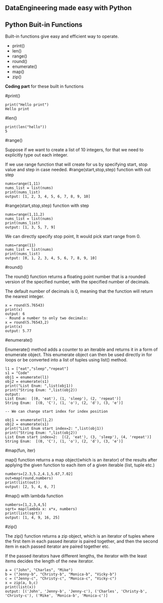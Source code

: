 ## DataEngineering made easy with Python
## Python Buit-in Functions
Built-in functions give easy and efficient way to operate.

- print()
- len()
- range()
- round()
- enumerate()
- map()
- zip() 

__Coding part__ for these built in functions

#print()
```
print("Hello print")
Hello print
```
#len()
 ```
print(len("hello"))
5
```
#range() 

Suppose if we want to create a list of 10 integers, for that we need to explicitly type out each integer.

If we use range function that will create for us by specifying start, stop value and step in case needed.
#range(start,stop,step) function with out step
```
nums=range(1,11)
nums_list = list(nums)
print(nums_list)
output: [1, 2, 3, 4, 5, 6, 7, 8, 9, 10]
```
#range(start,stop,step) function with step
 ```
nums=range(1,11,2)
nums_list = list(nums)
print(nums_list)
output: [1, 3, 5, 7, 9]
```
We can directly specify stop point, It would pick start range from 0.
```
nums=range(11)
nums_list = list(nums)
print(nums_list)
output: [0, 1, 2, 3, 4, 5, 6, 7, 8, 9, 10]
```
#round()

The round() function returns a floating point number that is a rounded version of the specified number, with the specified number of decimals.

The default number of decimals is 0, meaning that the function will return the nearest integer.
```
x = round(5.76543)
print(x)
output: 6
- Round a number to only two decimals:
x = round(5.76543,2)
print(x)
output: 5.77
```
#enumerate()

Enumerate() method adds a counter to an iterable and returns it in a form of enumerate object. This enumerate object can then be used directly in for loops or be converted into a list of tuples using list() method.

```
l1 = ["eat","sleep","repeat"] 
s1 = "Code"
obj1 = enumerate(l1)
obj2 = enumerate(s1)
print("List Enum: ",list(obj1))
print("String Enum: ",list(obj2))
output:
List Enum:  [(0, 'eat'), (1, 'sleep'), (2, 'repeat')]
String Enum:  [(0, 'C'), (1, 'o'), (2, 'd'), (3, 'e')]

-- We can change start index for index position

obj1 = enumerate(l1,2)
obj2 = enumerate(s1)
print("List Enum start index=2: ",list(obj1))
print("String Enum: ",list(obj2))
List Enum start index=2:  [(2, 'eat'), (3, 'sleep'), (4, 'repeat')]
String Enum:  [(0, 'C'), (1, 'o'), (2, 'd'), (3, 'e')]
```
#map(fun, iter)

map() function returns a map object(which is an iterator) of the results after applying the given function to each item of a given iterable (list, tuple etc.)
```
numbers=[2.3,5.2,4.1,5.67,7.02]
out=map(round,numbers)
print(list(out))
output: [2, 5, 4, 6, 7]
```
#map() with lambda function
```
numbers=[1,2,3,4,5]
sqrt= map(lambda x: x*x, numbers)
print(list(sqrt)) 
output: [1, 4, 9, 16, 25]
```
#zip()

The zip() function returns a zip object, which is an iterator of tuples where the first item in each passed iterator is paired together, and then the second item in each passed iterator are paired together etc.

If the passed iterators have different lengths, the iterator with the least items decides the length of the new iterator.

```
a = ("John", "Charles", "Mike")
b = ("Jenny-b", "Christy-b", "Monica-b", "Vicky-b")
c = ("Jenny-c", "Christy-c", "Monica-c", "Vicky-c")
x = zip(a, b,c)
print(list(x))
output: [('John', 'Jenny-b', 'Jenny-c'), ('Charles', 'Christy-b', 'Christy-c'), ('Mike', 'Monica-b', 'Monica-c')]
```
 
